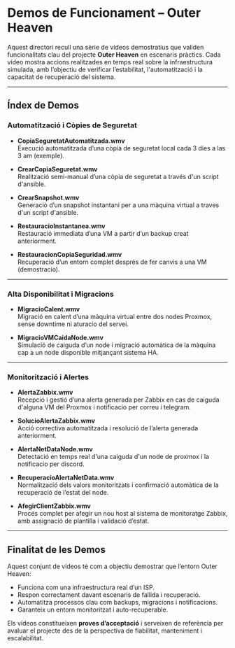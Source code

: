 
# Demos de Funcionament – Outer Heaven

Aquest directori recull una sèrie de vídeos demostratius que validen funcionalitats clau del projecte **Outer Heaven** en escenaris pràctics. Cada vídeo mostra accions realitzades en temps real sobre la infraestructura simulada, amb l’objectiu de verificar l’estabilitat, l'automatització i la capacitat de recuperació del sistema.

---

## Índex de Demos

### Automatització i Còpies de Seguretat

- **CopiaSeguretatAutomatitzada.wmv**  
  Execució automatitzada d’una còpia de seguretat local cada 3 dies a las 3 am (exemple).

- **CrearCopiaSeguretat.wmv**  
  Realització semi-manual d’una còpia de seguretat a través d'un script d'ansible.

- **CrearSnapshot.wmv**  
  Generació d’un snapshot instantani per a una màquina virtual a traves d'un script d'ansible.

- **RestauracioInstantanea.wmv**  
  Restauració immediata d’una VM a partir d’un backup creat anteriorment.

- **RestauracionCopiaSeguridad.wmv**  
  Recuperació d’un entorn complet després de fer canvis a una VM (demostracio).

---

### Alta Disponibilitat i Migracions

- **MigracioCalent.wmv**  
  Migració en calent d’una màquina virtual entre dos nodes Proxmox, sense downtime ni aturacio del servei.

- **MigracioVMCaidaNode.wmv**  
  Simulació de caiguda d’un node i migració automàtica de la màquina cap a un node disponible mitjançant sistema HA.

---

### Monitorització i Alertes

- **AlertaZabbix.wmv**  
  Recepció i gestió d’una alerta generada per Zabbix en cas de caiguda d'alguna VM del Proxmox i notificacio per correu i telegram.

- **SolucioAlertaZabbix.wmv**  
  Acció correctiva automatitzada i resolució de l’alerta generada anteriorment.

- **AlertaNetDataNode.wmv**  
  Detectació en temps real d'una caiguda d'un node de proxmox i la notificacio per discord.

- **RecuperacioAlertaNetData.wmv**  
  Normalització dels valors monitoritzats i confirmació automàtica de la recuperació de l’estat del node.

- **AfegirClientZabbix.wmv**  
  Procés complet per afegir un nou host al sistema de monitoratge Zabbix, amb assignació de plantilla i validació d’estat.

---

## Finalitat de les Demos

Aquest conjunt de vídeos té com a objectiu demostrar que l’entorn Outer Heaven:
- Funciona com una infraestructura real d’un ISP.
- Respon correctament davant escenaris de fallida i recuperació.
- Automatitza processos clau com backups, migracions i notificacions.
- Garanteix un entorn monitoritzat i auto-recuperable.

Els vídeos constitueixen **proves d’acceptació** i serveixen de referència per avaluar el projecte des de la perspectiva de fiabilitat, manteniment i escalabilitat.

